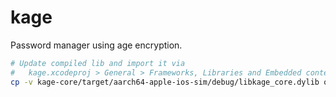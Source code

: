 # kage
Password manager using age encryption.

```bash
# Update compiled lib and import it via
#   kage.xcodeproj > General > Frameworks, Libraries and Embedded content
cp -v kage-core/target/aarch64-apple-ios-sim/debug/libkage_core.dylib out
```
